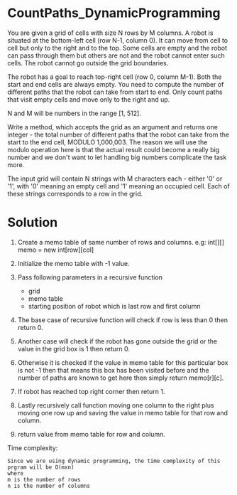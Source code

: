 # CountPaths_DynamicProgramming

You are given a grid of cells with size N rows by M columns. A robot is situated 
at the bottom-left cell (row N-1, column 0). It can move from cell to cell but 
only to the right and to the top. Some cells are empty and the robot can pass 
through them but others are not and the robot cannot enter such cells. The robot 
cannot go outside the grid boundaries.

The robot has a goal to reach top-right cell (row 0, column M-1). Both the start 
and end cells are always empty. You need to compute the number of different paths 
that the robot can take from start to end. Only count paths that visit empty 
cells and move only to the right and up.

N and M will be numbers in the range [1, 512].

Write a method, which accepts the grid as an argument and returns one integer - 
the total number of different paths that the robot can take from the start to 
the end cell, MODULO 1,000,003. The reason we will use the modulo operation here 
is that the actual result could become a really big number and we don't want to 
let handling big numbers complicate the task more.

The input grid will contain N strings with M characters each - either '0' or '1', 
with '0' meaning an empty cell and '1' meaning an occupied cell. Each of these 
strings corresponds to a row in the grid.

# Solution

1. Create a memo table of same number of rows and columns. e.g: int[][] memo = new int[row][col]

2. Initialize the memo table with -1 value.

3. Pass following parameters in a recursive function 
	* grid
	* memo table
	* starting position of robot which is last row and first column
	
4. The base case of recursive function will check if row is less than 0 then return 0.

5. Another case will check if the robot has gone outside the grid or the value in the grid box is 1 then return 0.

6. Otherwise it is checked if the value in memo table for this particular box is not -1 then that means this box has been visited before and the number of paths are known to get here then simply return memo[r][c].

7. If robot has reached top right corner then return 1.

8. Lastly recursively call function moving one column to the right plus moving one row up and saving the value in memo table for that row and column.

9. return value from memo table for row and column.

Time complexity:
```
Since we are using dynamic programming, the time complexity of this prgram will be O(mxn)
where 
m is the number of rows
n is the number of columns
```
